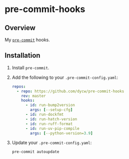 # pre-commit-hooks

## Overview

My [`pre-commit`](https://pre-commit.com/) hooks.

## Installation

1. Install `pre-commit`.

1. Add the following to your `.pre-commit-config.yaml`:

   ```yaml
   repos:
     - repo: https://github.com/dycw/pre-commit-hooks
       rev: master
       hooks:
         - id: run-bump2version
           args: [--setup-cfg]
         - id: run-dockfmt
         - id: run-hatch-version
         - id: run-ruff-format
         - id: run-uv-pip-compile
           args: [--python-version=3.9]
   ```

1. Update your `.pre-commit-config.yaml`:

   ```bash
   pre-commit autoupdate
   ```
